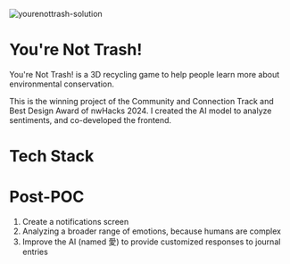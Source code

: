 ![yourenottrash-solution](https://github.com/user-attachments/assets/51a90ec2-c2f1-44f7-9569-c4ac35e7800c)

# You're Not Trash!
You're Not Trash! is a 3D recycling game to help people learn more about environmental conservation.

This is the winning project of the Community and Connection Track and Best Design Award of nwHacks 2024. I created the AI model to analyze sentiments, and co-developed the frontend.

# Tech Stack


# Post-POC
1. Create a notifications screen
2. Analyzing a broader range of emotions, because humans are complex
3. Improve the AI (named 愛) to provide customized responses to journal entries
